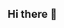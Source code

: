 ## Hi there 👋

<!--
**Yogananth22aml/Yogananth22aml** is a ✨ _special_ ✨ repository because its `README.md` (this file) appears on your GitHub profile.

Here are some ideas to get you started:
-->

